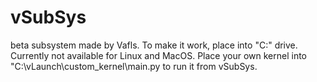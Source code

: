 # vSubSys
beta subsystem made by Vafls. To make it work, place into "C:\" drive. Currently not available for Linux and MacOS.
Place your own kernel into "C:\\vLaunch\\custom_kernel\\main.py to run it from vSubSys.
